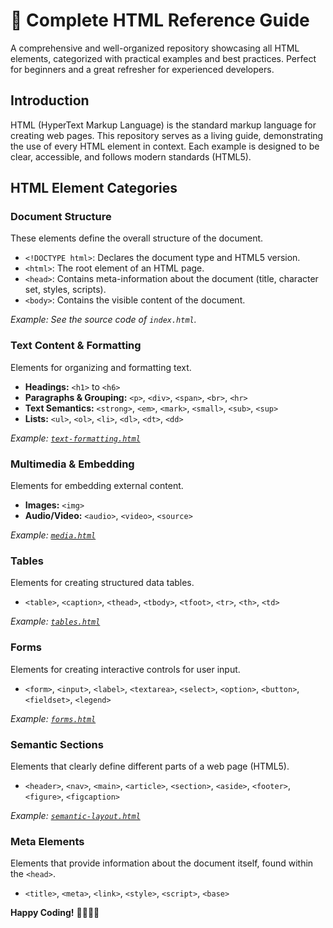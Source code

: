 # 🚀 Complete HTML Reference Guide

A comprehensive and well-organized repository showcasing all HTML elements, categorized with practical examples and best practices. Perfect for beginners and a great refresher for experienced developers.

## Introduction

HTML (HyperText Markup Language) is the standard markup language for creating web pages. This repository serves as a living guide, demonstrating the use of every HTML element in context. Each example is designed to be clear, accessible, and follows modern standards (HTML5).

## HTML Element Categories

### Document Structure
These elements define the overall structure of the document.
-   `<!DOCTYPE html>`: Declares the document type and HTML5 version.
-   `<html>`: The root element of an HTML page.
-   `<head>`: Contains meta-information about the document (title, character set, styles, scripts).
-   `<body>`: Contains the visible content of the document.

*Example: See the source code of `index.html`.*

### Text Content & Formatting
Elements for organizing and formatting text.
-   **Headings:** `<h1>` to `<h6>`
-   **Paragraphs & Grouping:** `<p>`, `<div>`, `<span>`, `<br>`, `<hr>`
-   **Text Semantics:** `<strong>`, `<em>`, `<mark>`, `<small>`, `<sub>`, `<sup>`
-   **Lists:** `<ul>`, `<ol>`, `<li>`, `<dl>`, `<dt>`, `<dd>`

*Example: [`text-formatting.html`](text-formatting.html)*

### Multimedia & Embedding
Elements for embedding external content.
-   **Images:** `<img>`
-   **Audio/Video:** `<audio>`, `<video>`, `<source>`

*Example: [`media.html`](media.html)*

### Tables
Elements for creating structured data tables.
-   `<table>`, `<caption>`, `<thead>`, `<tbody>`, `<tfoot>`, `<tr>`, `<th>`, `<td>`

*Example: [`tables.html`](tables.html)*

### Forms
Elements for creating interactive controls for user input.
-   `<form>`, `<input>`, `<label>`, `<textarea>`, `<select>`, `<option>`, `<button>`, `<fieldset>`, `<legend>`

*Example: [`forms.html`](forms.html)*

### Semantic Sections
Elements that clearly define different parts of a web page (HTML5).
-   `<header>`, `<nav>`, `<main>`, `<article>`, `<section>`, `<aside>`, `<footer>`, `<figure>`, `<figcaption>`

*Example: [`semantic-layout.html`](semantic-layout.html)*

### Meta Elements
Elements that provide information about the document itself, found within the `<head>`.
-   `<title>`, `<meta>`, `<link>`, `<style>`, `<script>`, `<base>`

**Happy Coding!** 👨‍💻👩‍💻